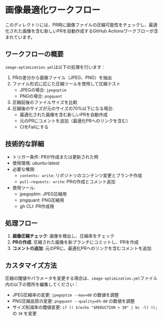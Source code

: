 # 画像最適化ワークフロー

このディレクトリには、PR時に画像ファイルの圧縮可能性をチェックし、最適化された画像を含む新しいPRを自動作成するGitHub Actionsワークフローが含まれています。

## ワークフローの概要

`image-optimization.yml`は以下の処理を行います：

1. PRの差分から画像ファイル（JPEG、PNG）を抽出
2. ファイル形式に応じた圧縮ツールを使用して圧縮テスト
   - JPEGの場合: `jpegoptim`
   - PNGの場合: `pngquant`
3. 圧縮前後のファイルサイズを比較
4. 圧縮後のサイズが元のサイズの70%以下になる場合:
   - 最適化された画像を含む新しいPRを自動作成
   - 元のPRにコメントを追加（最適化PRへのリンクを含む）
   - CIをFailにする

## 技術的な詳細

- トリガー条件: PRが作成または更新された時
- 使用環境: ubuntu-latest
- 必要な権限:
  - `contents: write`: リポジトリのコンテンツ変更とブランチ作成
  - `pull-requests: write`: PRの作成とコメント追加
- 使用ツール:
  - jpegoptim: JPEG圧縮用
  - pngquant: PNG圧縮用
  - gh CLI: PR作成用

## 処理フロー

1. **画像圧縮チェック**: 画像を検出し、圧縮率をチェック
2. **PRの作成**: 圧縮された画像を新ブランチにコミットし、PRを作成
3. **コメントの追加**: 元のPRに、最適化PRへのリンクを含むコメントを追加

## カスタマイズ方法

圧縮の閾値やパラメータを変更する場合は、`image-optimization.yml`ファイル内の以下の箇所を編集してください：

- JPEG圧縮率の変更: `jpegoptim --max=80` の数値を調整
- PNG圧縮品質の変更: `pngquant --quality=65-80` の数値を調整
- サイズ削減率の閾値変更: `if (( $(echo "$REDUCTION > 30" | bc -l) ));` の `30` を変更
